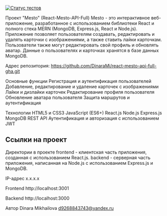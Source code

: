 [![Статус тестов](../../actions/workflows/tests.yml/badge.svg)](../../actions/workflows/tests.yml)

Проект "Mesto" (React-Mesto-API-Full)
Mesto - это интерактивное веб-приложение, разработанное с использованием библиотеки React и полного стека MERN (MongoDB, Express.js, React и Node.js). Приложение позволяет пользователям создавать, редактировать и удалять карточки с изображениями, а также ставить лайки карточкам. Пользователи также могут редактировать свой профиль и обновлять аватар. Данные о пользователях и карточках хранятся в базе данных MongoDB.

Адрес репозитория: https://github.com/DinaraMi/react-mesto-api-full-gha.git

Основные функции
Регистрация и аутентификация пользователей
Добавление, редактирование и удаление карточек с изображениями
Лайки и дизлайки карточек
Редактирование профиля пользователя
Обновление аватара пользователя
Защита маршрутов и аутентификация

Технологии
HTML5 и CSS3
JavaScript (ES6+)
React.js
Node.js
Express.js
MongoDB
REST API
Аутентификация и авторизация с использованием JWT

## Ссылки на проект
Директории в проекте
frontend - клиентская часть приложения, созданная с использованием React.js.
backend - серверная часть приложения, написанная на Node.js с использованием Express.js и MongoDB.

IP-адрес x.x.x.x

Frontend http://localhost:3001

Backend http://localhost:3000

Автор
Dinara Mikhailova d9268843743@yandex.ru
